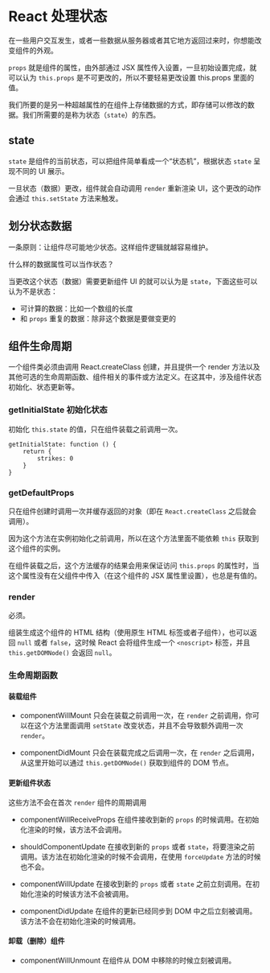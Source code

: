 # React 处理状态

在一些用户交互发生，或者一些数据从服务器或者其它地方返回过来时，你想能改变组件的外观。

`props` 就是组件的属性，由外部通过 JSX 属性传入设置，一旦初始设置完成，就可以认为 `this.props` 是不可更改的，所以不要轻易更改设置 this.props 里面的值。

我们所要的是另一种超越属性的在组件上存储数据的方式，即存储可以修改的数据。我们所需要的是称为状态（`state`）的东西。


## state
`state` 是组件的当前状态，可以把组件简单看成一个“状态机”，根据状态 `state` 呈现不同的 UI 展示。

一旦状态（数据）更改，组件就会自动调用 `render` 重新渲染 UI，这个更改的动作会通过 `this.setState` 方法来触发。


## 划分状态数据
一条原则：让组件尽可能地少状态。这样组件逻辑就越容易维护。

什么样的数据属性可以当作状态？

当更改这个状态（数据）需要更新组件 UI 的就可以认为是 `state`，下面这些可以认为不是状态：

* 可计算的数据：比如一个数组的长度
* 和 `props` 重复的数据：除非这个数据是要做变更的


## 组件生命周期
一个组件类必须由调用 React.createClass 创建，并且提供一个 render 方法以及其他可选的生命周期函数、组件相关的事件或方法定义。在这其中，涉及组件状态初始化、状态更新等。

### getInitialState 初始化状态
初始化 `this.state` 的值，只在组件装载之前调用一次。

```
getInitialState: function () {
    return {
        strikes: 0
    }
}
```

### getDefaultProps
只在组件创建时调用一次并缓存返回的对象（即在 `React.createClass` 之后就会调用）。

因为这个方法在实例初始化之前调用，所以在这个方法里面不能依赖 `this` 获取到这个组件的实例。

在组件装载之后，这个方法缓存的结果会用来保证访问 `this.props` 的属性时，当这个属性没有在父组件中传入（在这个组件的 JSX 属性里设置），也总是有值的。


### render
必须。

组装生成这个组件的 HTML 结构（使用原生 HTML 标签或者子组件），也可以返回 `null` 或者 `false`，这时候 React 会将组件生成一个 `<noscript>` 标签，并且 `this.getDOMNode()` 会返回 `null`。


### 生命周期函数

#### 装载组件
* componentWillMount 只会在装载之前调用一次，在 `render` 之前调用，你可以在这个方法里面调用 `setState` 改变状态，并且不会导致额外调用一次 `render`。

* componentDidMount 只会在装载完成之后调用一次，在 `render` 之后调用，从这里开始可以通过 `this.getDOMNode()` 获取到组件的 DOM 节点。

#### 更新组件状态
这些方法不会在首次 `render` 组件的周期调用

* componentWillReceiveProps 在组件接收到新的 `props` 的时候调用。在初始化渲染的时候，该方法不会调用。

* shouldComponentUpdate 在接收到新的 `props` 或者 `state`，将要渲染之前调用。该方法在初始化渲染的时候不会调用，在使用 `forceUpdate` 方法的时候也不会。

* componentWillUpdate 在接收到新的 `props` 或者 `state` 之前立刻调用。在初始化渲染的时候该方法不会被调用。

* componentDidUpdate 在组件的更新已经同步到 DOM 中之后立刻被调用。该方法不会在初始化渲染的时候调用。

#### 卸载（删除）组件
* componentWillUnmount 在组件从 DOM 中移除的时候立刻被调用。

